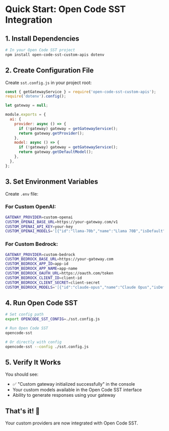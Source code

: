 # Quick Start: Open Code SST Integration

## 1. Install Dependencies

```bash
# In your Open Code SST project
npm install open-code-sst-custom-apis dotenv
```

## 2. Create Configuration File

Create `sst.config.js` in your project root:

```javascript
const { getGatewayService } = require('open-code-sst-custom-apis');
require('dotenv').config();

let gateway = null;

module.exports = {
  ai: {
    provider: async () => {
      if (!gateway) gateway = getGatewayService();
      return gateway.getProvider();
    },
    model: async () => {
      if (!gateway) gateway = getGatewayService();
      return gateway.getDefaultModel();
    },
  },
};
```

## 3. Set Environment Variables

Create `.env` file:

### For Custom OpenAI:
```bash
GATEWAY_PROVIDER=custom-openai
CUSTOM_OPENAI_BASE_URL=https://your-gateway.com/v1
CUSTOM_OPENAI_API_KEY=your-key
CUSTOM_OPENAI_MODELS='[{"id":"llama-70b","name":"Llama 70B","isDefault":true}]'
```

### For Custom Bedrock:
```bash
GATEWAY_PROVIDER=custom-bedrock
CUSTOM_BEDROCK_BASE_URL=https://your-gateway.com
CUSTOM_BEDROCK_APP_ID=app-id
CUSTOM_BEDROCK_APP_NAME=app-name
CUSTOM_BEDROCK_OAUTH_URL=https://oauth.com/token
CUSTOM_BEDROCK_CLIENT_ID=client-id
CUSTOM_BEDROCK_CLIENT_SECRET=client-secret
CUSTOM_BEDROCK_MODELS='[{"id":"claude-opus","name":"Claude Opus","isDefault":true}]'
```

## 4. Run Open Code SST

```bash
# Set config path
export OPENCODE_SST_CONFIG=./sst.config.js

# Run Open Code SST
opencode-sst

# Or directly with config
opencode-sst --config ./sst.config.js
```

## 5. Verify It Works

You should see:
- ✅ "Custom gateway initialized successfully" in the console
- Your custom models available in the Open Code SST interface
- Ability to generate responses using your gateway

## That's it! 🎉

Your custom providers are now integrated with Open Code SST.